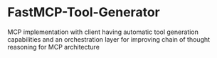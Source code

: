 # FastMCP-Tool-Generator
MCP implementation with client having automatic tool generation capabilities and an orchestration layer for improving chain of thought reasoning for MCP architecture
